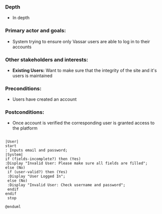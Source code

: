 ### Depth
- In depth
###  Primary actor and goals:
- System trying to ensure only Vassar users are able to log in to their accounts
### Other stakeholders and interests:
- **Existing Users:** Want to make sure that the integrity of the site and it's users is maintained
### Preconditions:
- Users have created an account
### Postconditions:
- Once account is verified the corresponding user is granted access to the platform
```plantuml

|User|
start
: Inputs email and password;
|System|
if (fields-incomplete?) then (Yes)
:Display "Invalid User: Please make sure all fields are filled";
else (No)
 if (user-valid?) then (Yes)
 :Display "User Logged In";
 else (No)
 :Display "Invalid User: Check username and password";
 endif
endif
 stop

@enduml
```